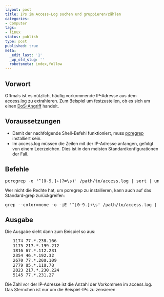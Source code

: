 ```yaml
---
layout: post
title: IPs im Access-Log suchen und gruppieren/zählen
categories:
- Computer
tags:
- linux
status: publish
type: post
published: true
meta:
  _edit_last: '1'
  _wp_old_slug: ''
  robotsmeta: index,follow
---
```

<h2>Vorwort</h2>
Oftmals ist es nützlich, häufig vorkommende IP-Adresse aus dem access.log zu extrahieren. Zum Beispiel um festzustellen, ob es sich um einen <a href="http://de.wikipedia.org/wiki/Denial_of_Service">DoS-Angriff</a> handelt.

<h2>Voraussetzungen</h2>
<ul>
	<li>Damit der nachfolgende Shell-Befehl funktioniert, muss <a href="http://packages.debian.org/pcregrep">pcregrep</a> installiert sein.</li>
	<li>Im access.log müssen die Zeilen mit der IP-Adresse anfangen, gefolgt von einem Leerzeichen. Dies ist in den meisten Standardkonfigurationen der Fall.</li>
</ul>
<h2>Befehle</h2>
<pre lang="bash">pcregrep -o '^[0-9.]+(?=\s)' /path/to/access.log | sort | uniq -c | sort -bg</pre>
Wer nicht die Rechte hat, um pcregrep zu installieren, kann auch auf das Standard-grep zurückgreifen:
<pre lang="bash">grep --color=none -o -iE '^[0-9.]+\s' /path/to/access.log | sort | uniq -c | sort -bg</pre>
<h2>Ausgabe</h2>
Die Ausgabe sieht dann zum Beispiel so aus:
<pre line="1">
   1174 77.*.238.166
   1175 217.*.199.212
   1816 67.*.112.231
   2354 46.*.192.32
   2670 77.*.200.109
   2779 85.*.118.78
   2823 217.*.230.224
   5145 77.*.231.27</pre>
Die Zahl vor der IP-Adresse ist die Anzahl der Vorkommen im access.log. Das Sternchen ist nur um die Beispiel-IPs zu zensieren.
